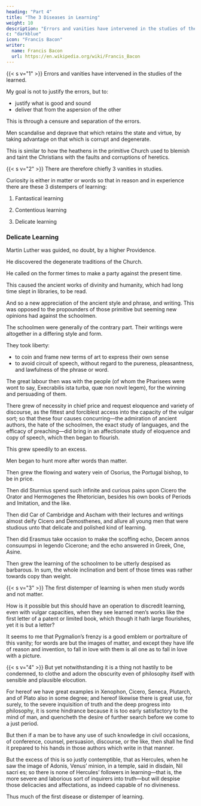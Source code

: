 ```yaml
---
heading: "Part 4"
title: "The 3 Diseases in Learning"
weight: 10
description: "Errors and vanities have intervened in the studies of the learned"
c: "darkblue"
icon: "Francis Bacon"
writer:
  name: Francis Bacon
  url: https://en.wikipedia.org/wiki/Francis_Bacon
---
```



{{< s v="1" >}} Errors and vanities have intervened in the studies of the learned. 

My goal is not to justify the errors, but to:
- justify what is good and sound
- deliver that from the aspersion of the other

This is through a censure and separation of the errors.

Men scandalise and deprave that which retains the state and virtue, by taking advantage on that which is corrupt and degenerate.

This is similar to how the heathens in the primitive Church used to blemish and taint the Christians with the faults and corruptions of heretics.

<!-- Nevertheless, I have no meaning at this time to make any exact animadversion of the errors and impediments in matters of learning, which are more secret and remote from vulgar opinion, but only to speak unto such as do fall under or near unto a popular observation. -->


{{< s v="2" >}} There are therefore chiefly 3 vanities in studies. 

<!-- , whereby learning hath been most traduced.  -->

<!-- For those things we do esteem vain which are either false or frivolous, those which either have no truth or no use; and those persons we esteem vain which are either credulous or curious;  -->

Curiosity is either in matter or words so that in reason and in experience there are these 3 distempers of learning:

1. Fantastical learning

2. Contentious learning

3. Delicate learning

<!-- vain imaginations, vain altercations, and vain affectations; and with the last I will begin.  -->


### Delicate Learning

Martin Luther was guided, no doubt, by a higher Providence.

He discovered the degenerate traditions of the Church.

<!--  but in discourse of reason, finding what a province he had undertaken against the Bishop of Rome and the

, and finding his own solitude, being in nowise aided by the opinions of his own time, was enforced to awake all antiquity, and to  -->

He called on the former times to make a party against the present time. 

This caused the ancient works of divinity and humanity, which had long time slept in libraries, to be read.

<!-- This, by consequence, did draw on a necessity of a more exquisite travail in the languages original, wherein those authors did write, for the better understanding of those authors, and the better advantage of pressing and applying their words.   -->

And so a new appreciation of the ancient style and phrase, and writing. This was opposed to the propounders of those primitive but seeming new opinions had against the schoolmen.

The schoolmen were generally of the contrary part. Their writings were altogether in a differing style and form.

They took liberty:
- to coin and frame new terms of art to express their own sense
- to avoid circuit of speech, without regard to the pureness, pleasantness, and lawfulness of the phrase or word.

The great labour then was with the people (of whom the Pharisees were wont to say, Execrabilis ista turba, quæ non novit legem), for the winning and persuading of them. 

There grew of necessity in chief price and request eloquence and variety of discourse, as the fittest and forciblest access into the capacity of the vulgar sort; so that these four causes concurring—the admiration of ancient authors, the hate of the schoolmen, the exact study of languages, and the efficacy of preaching—did bring in an affectionate study of eloquence and copy of speech, which then began to flourish. 

This grew speedily to an excess. 

Men began to hunt more after words than matter.

<!-- —more after the choiceness of the phrase, and the round and clean composition of the sentence, and the sweet falling of the clauses, and the varying and illustration of their works with tropes and figures, than after the weight of matter, worth of subject, soundness of argument, life of invention, or depth of judgment.   -->

Then grew the flowing and watery vein of Osorius, the Portugal bishop, to be in price.

Then did Sturmius spend such infinite and curious pains upon Cicero the Orator and Hermogenes the Rhetorician, besides his own books of Periods and Imitation, and the like.  

Then did Car of Cambridge and Ascham with their lectures and writings almost deify Cicero and Demosthenes, and allure all young men that were studious unto that delicate and polished kind of learning.

Then did Erasmus take occasion to make the scoffing echo, Decem annos consuumpsi in legendo Cicerone; and the echo answered in Greek, One, Asine.

Then grew the learning of the schoolmen to be utterly despised as barbarous.  In sum, the whole inclination and bent of those times was rather towards copy than weight.


{{< s v="3" >}} The first distemper of learning is when men study words and not matter. 

<!-- ; whereof, though I have represented an example of late times, yet it hath been and will be secundum majus et minus in all time.  --> 

How is it possible but this should have an operation to discredit learning, even with vulgar capacities, when they see learned men’s works like the first letter of a patent or limited book, which though it hath large flourishes, yet it is but a letter?  

It seems to me that Pygmalion’s frenzy is a good emblem or portraiture of this vanity; for words are but the images of matter, and except they have life of reason and invention, to fall in love with them is all one as to fall in love with a picture.


{{< s v="4" >}} But yet notwithstanding it is a thing not hastily to be condemned, to clothe and adorn the obscurity even of philosophy itself with sensible and plausible elocution.  

For hereof we have great examples in Xenophon, Cicero, Seneca, Plutarch, and of Plato also in some degree; and hereof likewise there is great use, for surely, to the severe inquisition of truth and the deep progress into philosophy, it is some hindrance because it is too early satisfactory to the mind of man, and quencheth the desire of further search before we come to a just period.  

But then if a man be to have any use of such knowledge in civil occasions, of conference, counsel, persuasion, discourse, or the like, then shall he find it prepared to his hands in those authors which write in that manner. 

But the excess of this is so justly contemptible, that as Hercules, when he saw the image of Adonis, Venus’ minion, in a temple, said in disdain, Nil sacri es; so there is none of Hercules’ followers in learning—that is, the more severe and laborious sort of inquirers into truth—but will despise those delicacies and affectations, as indeed capable of no divineness.  

Thus much of the first disease or distemper of learning.

